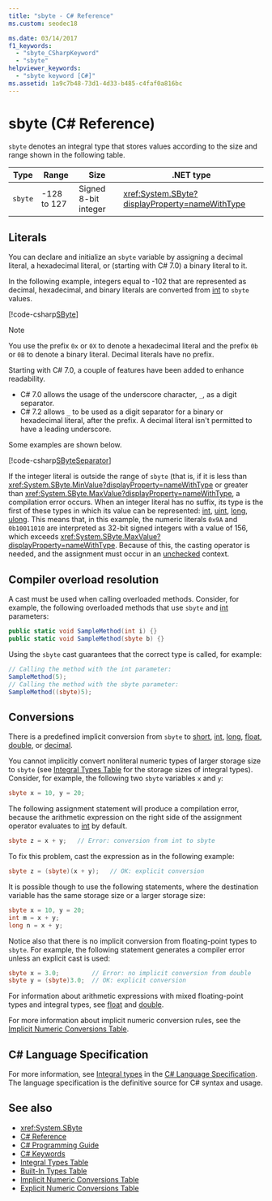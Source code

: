 ```yaml
---
title: "sbyte - C# Reference"
ms.custom: seodec18

ms.date: 03/14/2017
f1_keywords: 
  - "sbyte_CSharpKeyword"
  - "sbyte"
helpviewer_keywords: 
  - "sbyte keyword [C#]"
ms.assetid: 1a9c7b48-73d1-4d33-b485-c4faf0a816bc
---
```

# sbyte (C# Reference)

`sbyte` denotes an integral type that stores values according to the size and range shown in the following table.  
  
|Type|Range|Size|.NET type|  
|----------|-----------|----------|-------------------------|  
|`sbyte`|-128 to 127|Signed 8-bit integer|<xref:System.SByte?displayProperty=nameWithType>|  
  
## Literals  

You can declare and initialize an `sbyte` variable by assigning a decimal literal, a hexadecimal literal, or (starting with C# 7.0) a binary literal to it. 

In the following example, integers equal to -102 that are represented as decimal, hexadecimal, and binary literals are converted from [int](../../../csharp/language-reference/keywords/int.md) to `sbyte` values.    
  
[!code-csharp[SByte](../../../../samples/snippets/csharp/language-reference/keywords/numeric-literals.cs#SByte)]  

> [!NOTE] 
> You use the prefix `0x` or `0X` to denote a hexadecimal literal and the prefix `0b` or `0B` to denote a binary literal. Decimal literals have no prefix.

Starting with C# 7.0, a couple of features have been added to enhance readability. 
 - C# 7.0 allows the usage of the underscore character, `_`, as a digit separator.
 - C# 7.2 allows `_` to be used as a digit separator for a binary or hexadecimal literal, after the prefix. A decimal literal isn't permitted to have a leading underscore.

 Some examples are shown below.

[!code-csharp[SByteSeparator](../../../../samples/snippets/csharp/language-reference/keywords/numeric-literals.cs#SByteS)]  

If the integer literal is outside the range of `sbyte` (that is, if it is less than <xref:System.SByte.MinValue?displayProperty=nameWithType> or greater than <xref:System.SByte.MaxValue?displayProperty=nameWithType>, a compilation error occurs. When an integer literal has no suffix, its type is the first of these types in which its value can be represented: [int](int.md), [uint](uint.md), [long](long.md), [ulong](ulong.md). This means that, in this example, the numeric literals `0x9A` and `0b10011010` are interpreted as 32-bit signed integers with a value of 156, which exceeds <xref:System.SByte.MaxValue?displayProperty=nameWithType>. Because of this, the casting operator is needed, and the assignment must occur in an [unchecked](unchecked.md) context. 

## Compiler overload resolution

 A cast must be used when calling overloaded methods. Consider, for example, the following overloaded methods that use `sbyte` and [int](../../../csharp/language-reference/keywords/int.md) parameters:  
  
```csharp  
public static void SampleMethod(int i) {}  
public static void SampleMethod(sbyte b) {}  
```  
  
 Using the `sbyte` cast guarantees that the correct type is called, for example:  
  
```csharp 
// Calling the method with the int parameter:  
SampleMethod(5);  
// Calling the method with the sbyte parameter:  
SampleMethod((sbyte)5);  
```  
  
## Conversions  
 There is a predefined implicit conversion from `sbyte` to [short](../../../csharp/language-reference/keywords/short.md), [int](../../../csharp/language-reference/keywords/int.md), [long](../../../csharp/language-reference/keywords/long.md), [float](../../../csharp/language-reference/keywords/float.md), [double](../../../csharp/language-reference/keywords/double.md), or [decimal](../../../csharp/language-reference/keywords/decimal.md).  
  
 You cannot implicitly convert nonliteral numeric types of larger storage size to `sbyte` (see [Integral Types Table](../../../csharp/language-reference/keywords/integral-types-table.md) for the storage sizes of integral types). Consider, for example, the following two `sbyte` variables `x` and `y`:  
  
```csharp  
sbyte x = 10, y = 20;  
```  
  
 The following assignment statement will produce a compilation error, because the arithmetic expression on the right side of the assignment operator evaluates to [int](../../../csharp/language-reference/keywords/int.md) by default.  
  
```csharp  
sbyte z = x + y;   // Error: conversion from int to sbyte  
```  
  
 To fix this problem, cast the expression as in the following example:  
  
```csharp  
sbyte z = (sbyte)(x + y);   // OK: explicit conversion  
```  
  
 It is possible though to use the following statements, where the destination variable has the same storage size or a larger storage size:  
  
```csharp
sbyte x = 10, y = 20;  
int m = x + y;  
long n = x + y;  
```  
  
 Notice also that there is no implicit conversion from floating-point types to `sbyte`. For example, the following statement generates a compiler error unless an explicit cast is used:  
  
```csharp  
sbyte x = 3.0;         // Error: no implicit conversion from double  
sbyte y = (sbyte)3.0;  // OK: explicit conversion  
```  
  
 For information about arithmetic expressions with mixed floating-point types and integral types, see [float](../../../csharp/language-reference/keywords/float.md) and [double](../../../csharp/language-reference/keywords/double.md).  
  
 For more information about implicit numeric conversion rules, see the [Implicit Numeric Conversions Table](../../../csharp/language-reference/keywords/implicit-numeric-conversions-table.md).  
  
## C# Language Specification  

For more information, see [Integral types](~/_csharplang/spec/types.md#integral-types) in the [C# Language Specification](../language-specification/index.md). The language specification is the definitive source for C# syntax and usage.
  
## See also

- <xref:System.SByte>
- [C# Reference](../../../csharp/language-reference/index.md)
- [C# Programming Guide](../../../csharp/programming-guide/index.md)
- [C# Keywords](../../../csharp/language-reference/keywords/index.md)
- [Integral Types Table](../../../csharp/language-reference/keywords/integral-types-table.md)
- [Built-In Types Table](../../../csharp/language-reference/keywords/built-in-types-table.md)
- [Implicit Numeric Conversions Table](../../../csharp/language-reference/keywords/implicit-numeric-conversions-table.md)
- [Explicit Numeric Conversions Table](../../../csharp/language-reference/keywords/explicit-numeric-conversions-table.md)
